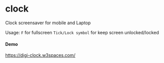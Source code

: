 # clock
Clock screensaver for mobile and Laptop

Usage:
```F``` for fullscreen
```Tick/Lock symbol``` for keep screen unlocked/locked 

#### Demo
https://digi-clock.w3spaces.com/
